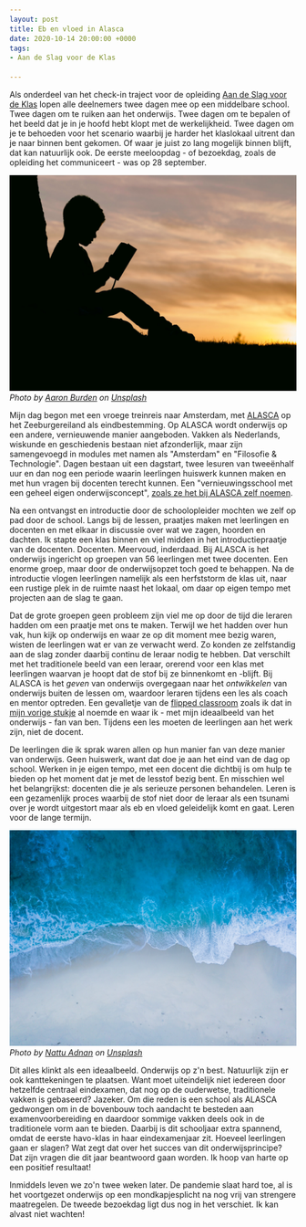 ```yaml
---
layout: post
title: Eb en vloed in Alasca
date: 2020-10-14 20:00:00 +0000
tags:
- Aan de Slag voor de Klas

---
```

Als onderdeel van het check-in traject voor de opleiding [Aan de Slag voor de Klas](https://www.uva.nl/programmas/lerarenopleiding/aan-de-slag-voor-de-klas/aan-de-slag-voor-de-klas.html) lopen alle deelnemers twee dagen mee op een middelbare school. Twee dagen om te ruiken aan het onderwijs. Twee dagen om te bepalen of het beeld dat je in je hoofd hebt klopt met de werkelijkheid. Twee dagen om je te behoeden voor het scenario waarbij je harder het klaslokaal uitrent dan je naar binnen bent gekomen. Of waar je juist zo lang mogelijk binnen blijft, dat kan natuurlijk ook. De eerste meeloopdag - of bezoekdag, zoals de opleiding het communiceert - was op 28 september.

![](/uploads/aaron-burden-6jyoil2ghvk-unsplash.jpg)  
_Photo by_ [_Aaron Burden_](https://unsplash.com/@aaronburden?utm_source=unsplash&utm_medium=referral&utm_content=creditCopyText) _on_ [_Unsplash_](https://unsplash.com/s/photos/education?utm_source=unsplash&utm_medium=referral&utm_content=creditCopyText)

Mijn dag begon met een vroege treinreis naar Amsterdam, met [ALASCA](https://alasca.espritscholen.nl/home/) op het Zeeburgereiland als eindbestemming. Op ALASCA wordt onderwijs op een andere, vernieuwende manier aangeboden. Vakken als Nederlands, wiskunde en geschiedenis bestaan niet afzonderlijk, maar zijn samengevoegd in modules met namen als "Amsterdam" en "Filosofie & Technologie". Dagen bestaan uit een dagstart, twee lesuren van tweeënhalf uur en dan nog een periode waarin leerlingen huiswerk kunnen maken en met hun vragen bij docenten terecht kunnen. Een "vernieuwingsschool met een geheel eigen onderwijsconcept", [zoals ze het bij ALASCA zelf noemen](https://alasca.espritscholen.nl/home/over-alasca-nederlands/profiel-alasca/).

Na een ontvangst en introductie door de schoolopleider mochten we zelf op pad door de school. Langs bij de lessen, praatjes maken met leerlingen en docenten en met elkaar in discussie over wat we zagen, hoorden en dachten. Ik stapte een klas binnen en viel midden in het introductiepraatje van de docenten. Docenten. Meervoud, inderdaad. Bij ALASCA is het onderwijs ingericht op groepen van 56 leerlingen met twee docenten. Een enorme groep, maar door de onderwijsopzet toch goed te behappen. Na de introductie vlogen leerlingen namelijk als een herfststorm de klas uit, naar een rustige plek in de ruimte naast het lokaal, om daar op eigen tempo met projecten aan de slag te gaan.

Dat de grote groepen geen probleem zijn viel me op door de tijd die leraren hadden om een praatje met ons te maken. Terwijl we het hadden over hun vak, hun kijk op onderwijs en waar ze op dit moment mee bezig waren, wisten de leerlingen wat er van ze verwacht werd. Zo konden ze zelfstandig aan de slag zonder daarbij continu de leraar nodig te hebben. Dat verschilt met het traditionele beeld van een leraar, orerend voor een klas met leerlingen waarvan je hoopt dat de stof bij ze binnenkomt en -blijft. Bij ALASCA is het _geven_ van onderwijs overgegaan naar het _ontwikkelen_ van onderwijs buiten de lessen om, waardoor leraren tijdens een les als coach en mentor optreden. Een gevalletje van de [flipped classroom](https://www.edutopia.org/blog/flipped-classroom-pro-and-con-mary-beth-hertz) zoals ik dat in [mijn vorige stukje](https://yordi.me/een-sudderend-avontuur/) al noemde en waar ik - met mijn ideaalbeeld van het onderwijs - fan van ben. Tijdens een les moeten de leerlingen aan het werk zijn, niet de docent.

De leerlingen die ik sprak waren allen op hun manier fan van deze manier van onderwijs. Geen huiswerk, want dat doe je aan het eind van de dag op school. Werken in je eigen tempo, met een docent die dichtbij is om hulp te bieden op het moment dat je met de lesstof bezig bent. En misschien wel het belangrijkst: docenten die je als serieuze personen behandelen. Leren is een gezamenlijk proces waarbij de stof niet door de leraar als een tsunami over je wordt uitgestort maar als eb en vloed geleidelijk komt en gaat. Leren voor de lange termijn.

![](/uploads/nattu-adnan-ai2trdvi6gm-unsplash.jpg)  
_Photo by_ [_Nattu Adnan_](https://unsplash.com/@reallynattu?utm_source=unsplash&utm_medium=referral&utm_content=creditCopyText) _on_ [_Unsplash_](https://unsplash.com/s/photos/tide?utm_source=unsplash&utm_medium=referral&utm_content=creditCopyText)

Dit alles klinkt als een ideaalbeeld. Onderwijs op z'n best. Natuurlijk zijn er ook kanttekeningen te plaatsen. Want moet uiteindelijk niet iedereen door hetzelfde centraal eindexamen, dat nog op de ouderwetse, traditionele vakken is gebaseerd? Jazeker. Om die reden is een school als ALASCA gedwongen om in de bovenbouw toch aandacht te besteden aan examenvoorbereiding en daardoor sommige vakken deels ook in de traditionele vorm aan te bieden. Daarbij is dit schooljaar extra spannend, omdat de eerste havo-klas in haar eindexamenjaar zit. Hoeveel leerlingen gaan er slagen? Wat zegt dat over het succes van dit onderwijsprincipe? Dat zijn vragen die dit jaar beantwoord gaan worden. Ik hoop van harte op een positief resultaat!

Inmiddels leven we zo'n twee weken later. De pandemie slaat hard toe, al is het voortgezet onderwijs op een mondkapjesplicht na nog vrij van strengere maatregelen. De tweede bezoekdag ligt dus nog in het verschiet. Ik kan alvast niet wachten!